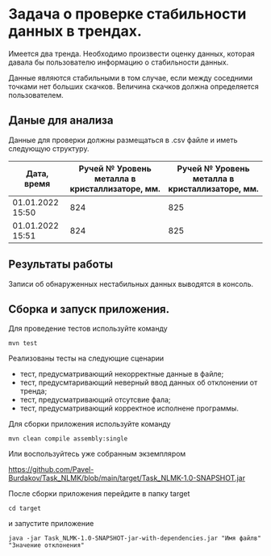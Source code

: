 # Задача о проверке стабильности данных в трендах.
Имеется два тренда. Необходимо произвести оценку данных,
которая давала бы пользователю информацию о стабильности данных.

Данные являются стабильными в том случае, если между соседними точками нет больших скачков.
Величина скачков должна определяется пользователем.

## Даные для анализа
Данные для проверки должны размещаться в .csv файле и иметь следующую
структуру.

| Дата, время      | Ручей № Уровень металла в кристаллизаторе, мм. | Ручей № Уровень металла в кристаллизаторе, мм. |
|------------------|------------------------------------------------|------------------------------------------------|
| 01.01.2022 15:50 | 824                                            | 825                                            |
| 01.01.2022 15:51 | 824                                            | 825                                            |

## Результаты работы

Записи об обнаруженных нестабильных данных выводятся в консоль.

## Сборка и запуск приложения.
Для проведение тестов используйте команду

```mvn test```

Реализованы тесты на следующие сценарии
* тест, предусматривающий некорректные данные в файле;
* тест, предусмтаривающий неверный ввод данных об отклонении от тренда;
* тест, предусматривающий отсутсвие фала;
* тест, предусматривающий корректное исполнене программы.

Для сборки приложения используйте команду

```mvn clean compile assembly:single```

Или воспользуйтесь уже собранным экземпляром

<https://github.com/Pavel-Burdakov/Task_NLMK/blob/main/target/Task_NLMK-1.0-SNAPSHOT.jar>

После сборки приложения перейдите в папку target

```cd target```

и запустите приложение

```java -jar Task_NLMK-1.0-SNAPSHOT-jar-with-dependencies.jar "Имя файлв" "Значение отклонения"```



